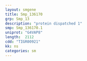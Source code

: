 ```yaml
---
layout: smgene
title: Smp_136170
grp: Smp_13
description: "protein dispatched 1"
smp: Smp_136170.1
uniprot: "G4VAP8"
length:  2112
cdd: "TIGR00921"
kk: ns
categories: sm
---
```

